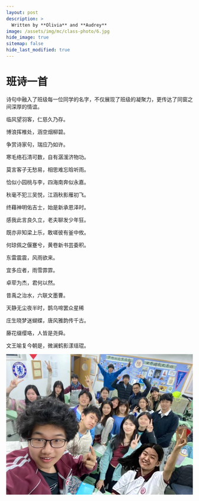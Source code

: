 ```yaml
---
layout: post
description: >
  Written by **Olivia** and **Audrey**
image: /assets/img/mc/class-photo/6.jpg
hide_image: true
sitemap: false
hide_last_modified: true
---
```


# 班诗一首

诗句中融入了班级每一位同学的名字，不仅展现了班级的凝聚力，更传达了同窗之间深厚的情谊。

临风望羽客，仁慈久乃存。

博浪挥椎处，涵空烟柳碧。

争赏诗家句，瑞应乃如许。

寒毛络石清可数，自有潺湲济物功。

莫言客子无愁易，相思难忘晗听雨。

恰似小园桃与李，四海南奔似永嘉。

秋毫不犯三吴悦，江涵秋影雁初飞。

终藉神明佑吉士，始是新承恩泽时。

感我此言良久立，老夫聊发少年狂。

既亦非知梁上乐，敢嗟彼有釜中攸。

何琼佩之偃蹇兮，黄卷新书芸委积。

东雷震震，风雨欲来。

宜多应者，雨雪霏霏。

卓荦为杰，君何以然。

昔禹之治水，六联文墨曹。

天静无尘夜半时，鹊乌啼罢众星稀

庄生晓梦迷蝴蝶，唐风雅韵传千古。

藤花缀缨珞，人皆是尧舜。

文王喻复今朝是，微澜鹤影漾瑶琨。

![](../../assets/img/mc/class-photo/6.jpg)